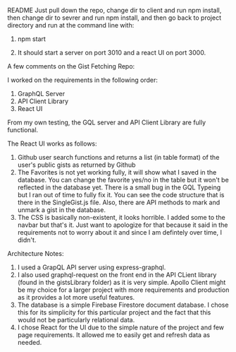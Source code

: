 README
Just pull down the repo, change dir to client and run npm install, then change dir to sevrer and run npm install, and then go back to project directory and run at the command line with:

1. npm start

2. It should start a server on port 3010 and a react UI on port 3000.

A few comments on the Gist Fetching Repo:

I worked on the requirements in the following order:

1. GraphQL Server
2. API Client Library
3. React UI

From my own testing, the GQL server and API Client Library are fully functional.

The React UI works as follows:

1. Github user search functions and returns a list (in table format) of the user's public gists as returned by Github
2. The Favorites is not yet working fully, it will show what I saved in the database. You can change the favorite yes/no in the table but it won't be reflected in the database yet. There is a small bug in the GQL Typeing but I ran out of time to fully fix it. You can see the code structure that is there in the SingleGist.js file. Also, there are API methods to mark and unmark a gist in the database.
3. The CSS is basically non-existent, it looks horrible. I added some to the navbar but that's it. Just want to apologize for that because it said in the requirements not to worry about it and since I am defintely over time, I didn't.

Architecture Notes:

1. I used a GrapQL API server using express-graphql.
2. I also used graphql-request on the front end in the API CLient library (found in the gistsLibrary folder) as it is very simple. Apollo Client might be my choice for a larger project with more requirements and production as it provides a lot more useful features.
3. The database is a simple Firebase Firestore document database. I chose this for its simplicity for this particular project and the fact that this would not be particularly relational data.
4. I chose React for the UI due to the simple nature of the project and few page requirements. It allowed me to easily get and refresh data as needed.

